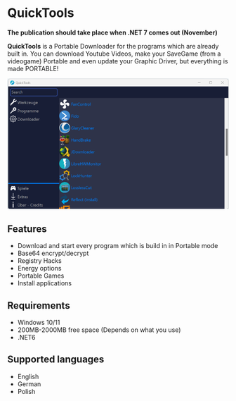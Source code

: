 # QuickTools

**The publication should take place when .NET 7 comes out (November)**

**QuickTools** is a Portable Downloader for the programs which are already built in. You can download Youtube Videos, make your SaveGame (from a videogame) Portable and even update your Graphic Driver, but everything is made PORTABLE!

<p align=center>
    <img src="assets/ApplicaitonImage.png"/>
  </a>
</p>

## Features

- Download and start every program which is build in in Portable mode
- Base64 encrypt/decrypt
- Registry Hacks
- Energy options
- Portable Games
- Install applications

## Requirements

- Windows 10/11
- 200MB-2000MB free space (Depends on what you use)
- .NET6

## Supported languages

- English
- German
- Polish
